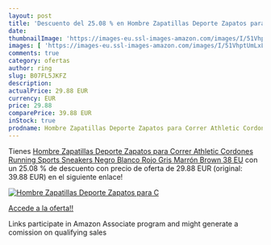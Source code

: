 ```yaml
---
layout: post
title: 'Descuento del 25.08 % en Hombre Zapatillas Deporte Zapatos para C'
date: 
thumbnailImage: 'https://images-eu.ssl-images-amazon.com/images/I/51VhptUmLxL._SL200_.jpg'
images: [ 'https://images-eu.ssl-images-amazon.com/images/I/51VhptUmLxL._SL200_.jpg' ]
comments: true
category: ofertas
author: ring
slug: B07FL5JKFZ
description:
actualPrice: 29.88 EUR
currency: EUR
price: 29.88
comparePrice: 39.88 EUR
inStock: true
prodname: Hombre Zapatillas Deporte Zapatos para Correr Athletic Cordones Running Sports Sneakers Negro Blanco Rojo Gris Marrón Brown 38 EU
---
```


Tienes [Hombre Zapatillas Deporte Zapatos para Correr Athletic Cordones Running Sports Sneakers Negro Blanco Rojo Gris Marrón Brown 38 EU](https://www.amazon.es/dp/B07FL5JKFZ/?tag=tolees-21) con un 25.08 % de descuento con precio de oferta de 29.88 EUR (original: 39.88 EUR) en el siguiente enlace!

[![Hombre Zapatillas Deporte Zapatos para C](https://images-eu.ssl-images-amazon.com/images/I/51VhptUmLxL._SL200_.jpg)](https://www.amazon.es/dp/B07FL5JKFZ/?tag=tolees-21)

[Accede a la oferta!!](https://www.amazon.es/dp/B07FL5JKFZ/?tag=tolees-21)

Links participate in Amazon Associate program and might generate a comission on qualifying sales


